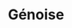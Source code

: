 ---
layout: recette
categories: [recettes]
hidden: true
lang: fr
sitemap: true
title: Génoise
type: sucre
recettes:
  Classique:
    ingredients: 
      - nom: farine blanche
        qte: 125
        unite: gr
        variable: true
      - nom: levure chimique
        qte: 4
        unite: gr
      - nom: sucre
        qte: 125
        unite: gr
      - nom: oeufs 
        qte: 4
      - nom: vanille liquide
    preconditions:
      - Préchauffer le four à 180°C
    etapes:
      - label: Préparation 1/2
        details:
          - Tamiser la farine et la levure dans un bol
          - Verser le sucre dans un autre bol
          - Séparer les blancs des jaunes
          - Ajouter la vanille liquide avec les jaunes. Mélanger brièvement
      - label: Préparation 2/2
        details: 
          - Monter les blancs en neige. Arrêter juste avant qu'ils soient trop fermes
          - Tout en battant, ajouter le sucre peu à peu
          - Tout en battant, ajouter les jaunes d'oeufs
          - Incorporer la farine et la levure à l'aide d'une spatule silicone
          - Étaler la préparation sur une plaque de cuisson à l'aide d'une spatule coudée
      - label: Cuisson
        emoji: 🔥
        details:
          - Cuire 20 minutes à 180°C
    notes:
      - Tout faire le plus rapidement possible
      - Une fois étalée, la hauteur de la pâte doit être environ d'un centimètre
---